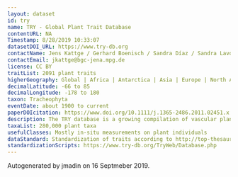 ```yaml
---
layout: dataset
id: try
name: TRY - Global Plant Trait Database
contentURL: NA
Timestamp: 8/28/2019 10:33:07
datasetDOI_URL: https://www.try-db.org
contactName: Jens Kattge / Gerhard Boenisch / Sandra Díaz / Sandra Lavorel / Colin Prentice / Paul Leadley / Christian Wirth / the TRY Network
contactEmail: jkattge@bgc-jena.mpg.de
license: CC BY 
traitList: 2091 plant traits
higherGeography: Global | Africa | Antarctica | Asia | Europe | North America | Oceania | South America
decimalLatitude: -66 to 85
decimalLongitude: -178 to 180
taxon: Tracheophyta
eventDate: about 1900 to current
paperDOIcitation: https://www.doi.org/10.1111/j.1365-2486.2011.02451.x
description: The TRY database is a growing compilation of vascular plant traits (also mosses and lichens) including published (>10,000 original publications) and unpublished data. TRY started in 2007. As of today, there are 12 mio trait records.  
taxaList: 280,000 plant taxa
usefulClasses: Mostly in-situ measurements on plant individuals
dataStandard: Standardization of traits according to http://top-thesaurus.org/; standardization of taxonomy based on http://www.theplantlist.org/
standardizationScripts: https://www.try-db.org/TryWeb/Database.php
---
```


Autogenerated by jmadin on 16 Septmeber 2019.
